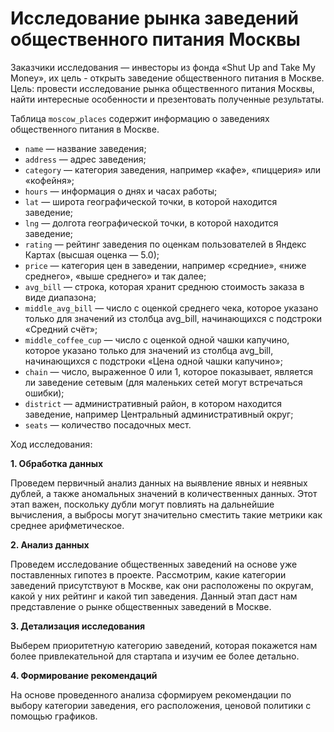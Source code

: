 # Исследование рынка заведений общественного питания Москвы
Заказчики исследования — инвесторы из фонда «Shut Up and Take My Money», их цель - открыть заведение общественного питания в Москве.
Цель: провести исследование рынка общественного питания Москвы, найти интересные особенности и презентовать полученные результаты.
    
Таблица `moscow_places` содержит информацию о заведениях общественного питания в Москве.
- `name` — название заведения;
- `address` — адрес заведения;
- `category` — категория заведения, например «кафе», «пиццерия» или «кофейня»;
- `hours` — информация о днях и часах работы;
- `lat` — широта географической точки, в которой находится заведение;
- `lng` — долгота географической точки, в которой находится заведение;
- `rating` — рейтинг заведения по оценкам пользователей в Яндекс Картах (высшая оценка — 5.0);
- `price` — категория цен в заведении, например «средние», «ниже среднего», «выше среднего» и так далее;
- `avg_bill` — строка, которая хранит среднюю стоимость заказа в виде диапазона;
- `middle_avg_bill` — число с оценкой среднего чека, которое указано только для значений из столбца avg_bill, начинающихся с подстроки «Средний счёт»;
- `middle_coffee_cup` — число с оценкой одной чашки капучино, которое указано только для значений из столбца avg_bill, начинающихся с подстроки «Цена одной чашки капучино»;
- `chain` — число, выраженное 0 или 1, которое показывает, является ли заведение сетевым (для маленьких сетей могут встречаться ошибки);
- `district` — административный район, в котором находится заведение, например Центральный административный округ;
- `seats` — количество посадочных мест.

Ход исследования:

**1. Обработка данных**

Проведем первичный анализ данных на выявление явных и неявных дублей, а также аномальных значений в количественных данных. Этот этап важен, поскольку дубли могут повлиять на дальнейшие вычисления, а выбросы могут значительно сместить такие метрики как среднее арифметическое. 

**2. Анализ данных**

Проведем исследование общественных заведений на основе уже поставленных гипотез в проекте. Рассмотрим, какие категории заведений присутствуют в Москве, как они расположены по округам, какой у них рейтинг и какой тип заведения. Данный этап даст нам представление о рынке общественных заведений в Москве.

**3. Детализация исследования**

Выберем приоритетную категорию заведений, которая покажется нам более привлекательной для стартапа и изучим ее более детально. 

**4. Формирование рекомендаций**

На основе проведенного анализа сформируем рекомендации по выбору категории заведения, его расположения, ценовой политики с помощью графиков.

